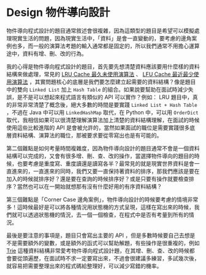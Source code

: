 # Design 物件導向設計

物件導向程式設計的題目通常敘述會很複雜，因為這類型的題目是希望可以模擬處理現實生活的問題，因為現實生活中，「資料」是會一直變動的，要考慮的邊角案例也多，而一般的演算法考題的輸入通常都是固定的，所以我們通常不用擔心運算途中，資料有增、刪、改的行為。

我的心得是物件導向程式設計的題目，首先要先想清楚資料應該要用什麼樣的資料結構來做處理，常見的 [LRU Cache 最久未使用演算法](../../classic-problems/cache/lru-cache.md) 、 [LFU Cache 最近最少使用演算法](../../classic-problems/cache/lfu-cache.md) ，其實問題核心的底層是我們要怎麼建立起需要的資料結構？像是題目中的雙向 `Linked List` 加上 `Hash Table` 的組合。如果說要幫助在面試時減少失誤，是不是可以想起來程式語言有類似的 API 可以實作？例如： LRU 題目中，真的非常非常清楚了概念後，絕大多數的時間是要實踐 `Linked List + Hash Table` ，不過在 Java 中可以用 `LinkedHashMap` 取代，在 Python 中，可以用 `OrderDict` 取代，我相信如果可以很清楚理解演算法加上清楚的資料結構理解，在面試的時候使用這些比較進階的 API 是會被允許的，當然如果面試的職位是需要實踐很多底層資料結構、演算法的職位，那被要求要從零寫出也是有可能的。

第二個難點是如何考量時間複雜度，因為物件導向設計的題目通常不會是一個資料結構可以完成的，又會有很多增、刪、查、改的操作，當選擇物件導向的題目的時候，也要考慮是重度寫、重度讀還是讀寫各半？最常見的就是現實世界資料是會一直進來的，一直進來的同時，我們又要一直保持著資料的排序，那我們應該是要在加入的時候就排序好？還是要在查詢的時候排序好？或是只要有操作就要檢查排序？當然也可以在一開始就想那有沒有什麼好用的有序資料結構？

第三個難點是「Corner Case 邊角案例」，物件導向設計的時候要考慮的情境非常多！這時候最好是可以將各種情況用狀態機的方式呈現，這樣在寫出來的時候，我們就可以透過狀態機的情況，去一個一個檢查，在程式中是否有考量到所有的情況。

最後是要注意的事項是，題目只會寫出主要的 API ，但是多數時候要自己去想是不是需要額外的變數，或是額外的函式可以幫助解題，有些操作是很重複的，例如 [Trie](../trie/) 這種資料結構非常愛考物件導向程式設計題，在其增、刪、查、改的時候都會要從頭遍歷，在面試時不求一定要寫出來，不過會很建議多練習，多試幾次後，就容易把需要整理出來的程式碼給整理好，可以減少寫錯的機率。

